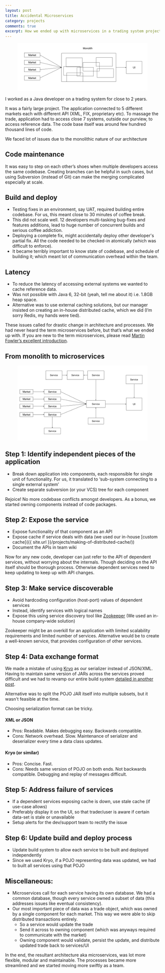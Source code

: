 ```yaml
---
layout: post
title: Accidental Microservices
category: projects
comments: true
excerpt: How we ended up with microservices in a trading system project  
---
```


<figure>
    <a href="/images/blog/monolith.png"><img src="/images/blog/monolith.png"></a>
</figure>

I worked as a Java developer on a trading system for close to 2 years. 

It was a fairly large project. The application connected to 5 different markets each with different API (XML, FIX, proprietary etc). To massage the trade, application had to access close 7 systems, outside our purview, to access reference data. The code base itself was around few hundred thousand lines of code. 

We faced lot of issues due to the monolithic nature of our architecture


## Code maintenance
It was easy to step on each other’s shoes when multiple developers access the same codebase. Creating branches can be helpful in such cases, but using Subversion (instead of Git) can make the merging complicated especially at scale. 

## Build and deploy
+ Testing fixes in an environment, say UAT, required building entire codebase. For us, this meant close to 30 minutes of coffee break. 
+ This did not scale well. 12 developers multi-tasking bug-fixes and features additions, lead to huge number of concurrent builds and serious coffee addiction.
+ Deploying a complete fix, might accidentally deploy other developer's partial fix. All the code needed to be checked-in atomically (which was difficult to enforce). 
+ It became terribly important to know state of codebase, and schedule of building it; which meant lot of communication overhead within the team.

## Latency
+ To reduce the latency of accessing external systems we wanted to cache reference data.
+ Was not possible with Java 6, 32-bit (yeah, tell me about it) i.e. 1.8GB heap space.
+ Alternative was to use external caching solutions, but our manager insisted on creating an in-house distributed cache, which we did (I’m sorry Redis, my hands were tied).

These issues called for drastic change in architecture and processes. We had never heard the term microservices before, but that’s what we ended up with. If you are new to the term microservices, please read [Martin Fowler’s excellent introduction](http://martinfowler.com/articles/microservices.html).

## From monolith to microservices

<figure>
    <a href="/images/blog/microservices.png"><img src="/images/blog/microservices.png"></a>
</figure>

## Step 1: Identify independent pieces of the application

+ Break down application into components, each responsible for single unit of functionality. For us, it translated to ‘sub-system connecting to a single external system’
+ Create separate subversion (or your VCS) tree for each component

Rejoice! No more codebase conflicts amongst developers. As a bonus, we started owning components instead of code packages. 

## Step 2: Expose the service

+ Expose functionality of that component as an API
+ Expose cache if service deals with data (we used our in-house [custom cache]({{ site.url }}/projects/making-of-distributed-cache/))
+ Document the APIs in team wiki

Now for any new code, developer can just refer to the API of dependent services, without worrying about the internals. Though deciding on the API itself should be thorough process. Otherwise dependent services need to keep updating to keep up with API changes. 

## Step 3: Make service discoverable

+ Avoid hardcoding configuration (host-port) values of dependent services
+ Instead, identify services with logical names
+ Expose this using service discovery tool like [Zookeeper](https://zookeeper.apache.org/) (We used an in-house company-wide solution)

Zookeeper might be an overkill for an application with limited scalability requirements and limited number of services. Alternative would be to create a well-known service, that provides configuration of other services.

## Step 4: Data exchange format

We made a mistake of using [Kryo](https://github.com/EsotericSoftware/kryo) as our serializer instead of JSON/XML. Having to maintain same version of JARs across the services proved difficult and we had to revamp our entire build system [detailed in another post](http://www.deepakvadgama.com/projects/build-automation).

Alternative was to split the POJO JAR itself into multiple subsets, but it wasn't feasible at the time.

Choosing serialization format can be tricky.

#### XML or JSON
+ Pros: Readable. Makes debugging easy. Backwards compatible.
+ Cons: Network overhead. Slow. Maintenance of serializer and deserializer every time a data class updates.

#### Kryo (or similar)
+ Pros: Concise. Fast. 
+ Cons: Needs same version of POJO on both ends. Not backwards compatible. Debugging and replay of messages difficult.

## Step 5: Address failure of services

+ If a dependent services exposing cache is down, use stale cache (if use-case allows)
+ Preferably display it on the UI, so that trader/user is aware if certain data-set is stale or unavailable
+ Setup alerts for the dev/support team to rectify the issue

## Step 6: Update build and deploy process

+ Update build system to allow each service to be built and deployed independently
+ Since we used Kryo, if a POJO representing data was updated, we had to built all services using that POJO 

## Miscellaneous:

+ Microservices call for each service having its own database. We had a common database, though every service owned a subset of data (this addresses issues like eventual consistency).
+ Our most important piece of data was a trade object, which was owned by a single component for each market. This way we were able to skip distributed transactions entirely. 
    - So a service would update the trade 
    - Send it across to owning component (which was anyways required to communicate with the market) 
    - Owning component would validate, persist the update, and distribute updated trade back to services/UI

In the end, the resultant architecture aka microservices, was lot more flexible, modular and maintainable. The processes became more streamlined and we started moving more swiftly as a team.
